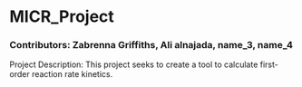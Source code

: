 # MICR_Project

### Contributors: Zabrenna Griffiths, Ali alnajada, name_3, name_4   


Project Description: This project seeks to create a tool to calculate first-order reaction rate kinetics.
